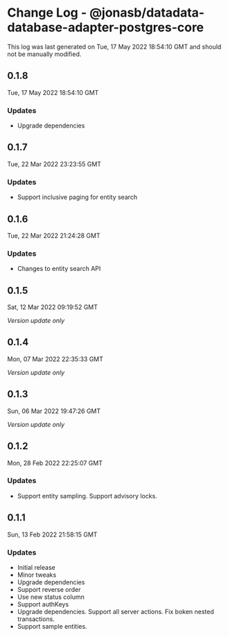 # Change Log - @jonasb/datadata-database-adapter-postgres-core

This log was last generated on Tue, 17 May 2022 18:54:10 GMT and should not be manually modified.

## 0.1.8
Tue, 17 May 2022 18:54:10 GMT

### Updates

- Upgrade dependencies

## 0.1.7
Tue, 22 Mar 2022 23:23:55 GMT

### Updates

- Support inclusive paging for entity search

## 0.1.6
Tue, 22 Mar 2022 21:24:28 GMT

### Updates

- Changes to entity search API

## 0.1.5
Sat, 12 Mar 2022 09:19:52 GMT

_Version update only_

## 0.1.4
Mon, 07 Mar 2022 22:35:33 GMT

_Version update only_

## 0.1.3
Sun, 06 Mar 2022 19:47:26 GMT

_Version update only_

## 0.1.2
Mon, 28 Feb 2022 22:25:07 GMT

### Updates

- Support entity sampling. Support advisory locks.

## 0.1.1
Sun, 13 Feb 2022 21:58:15 GMT

### Updates

- Initial release
- Minor tweaks
- Upgrade dependencies
- Support reverse order
- Use new status column
- Support authKeys
- Upgrade dependencies. Support all server actions. Fix boken nested transactions.
- Support sample entities.

